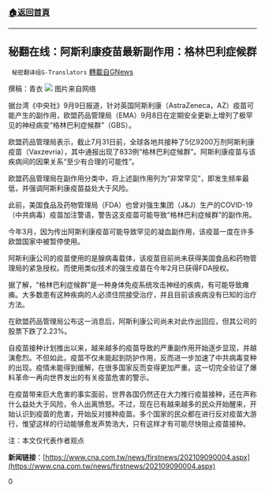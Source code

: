 ###  [:house:返回首頁](https://github.com/ourhimalayas/txt)
---


## 秘翻在线：阿斯利康疫苗最新副作用：格林巴利症候群
` 秘密翻译组G-Translators` [轉載自GNews](https://gnews.org/zh-hans/1522991/)

撰稿：青衣
![](https://assets.gnews.org/wp-content/uploads/2021/09/图片1-21.png)
图片来自网络

据台湾《中央社》9月9日报道，针对英国阿斯利康（AstraZeneca，AZ）疫苗可能产生的副作用，欧盟药品管理局（EMA）9月8日在定期安全更新上增列了极罕见的神经病变“格林巴利症候群”（GBS）。

欧盟药品管理局表示，截止7月31日前，全球各地共接种了5亿9200万剂阿斯利康疫苗（Vaxzevria），其中通报出现了833例“格林巴利症候群”。阿斯利康疫苗与该疾病间的因果关系“至少有合理的可能性”。

欧盟药品管理局在副作用分类中，将上述副作用列为“非常罕见”，即发生频率最低，并强调阿斯利康疫苗益处大于风险。

此前，美国食品及药物管理局（FDA）也曾对强生集团（J&J）生产的COVID-19（中共病毒）疫苗加注警语，警告这支疫苗可能导致“格林巴利症候群”的副作用。

今年3月，因为传出阿斯利康疫苗可能导致罕见的凝血副作用，该疫苗一度在许多欧盟国家中被暂停使用。

阿斯利康公司的疫苗使用的是腺病毒载体，该疫苗目前尚未获得美国食品和药物管理局的紧急授权。而使用类似技术的强生疫苗在今年2月已获得FDA授权。

据了解，“格林巴利症候群”是一种身体免疫系统攻击神经的疾病，有可能导致瘫痪。大多数患有这种疾病的人必须住院接受治疗，并且目前该疾病没有已知的治疗方法。

在欧盟药品管理局公布这一消息后，阿斯利康公司尚未对此作出回应，但其公司的股票下跌了2.23%。

自疫苗接种计划推出以来，越来越多的疫苗导致的严重副作用开始逐步显现，并越演愈烈。不但如此，疫苗不仅未能起到防护作用，反而进一步加速了中共病毒变种的出现。疫情未能得到缓解，在很多国家反而变得更加严重。这一切完全验证了爆料革命一再向世界发出的有关疫苗危害的警示。

在疫苗带来巨大危害的事实面前，世界各国仍然还在大力推行疫苗接种，还在声称什么益处大于风险，令人出离愤怒。不过，现在已有越来越多的民众开始醒来，开始认识到疫苗的危害，开始反对接种疫苗。多个国家的民众都在进行反对疫苗大游行，惟望这样的行动能够愈发声势浩大，只有这样才有可能尽快阻止疫苗接种。

注：本文仅代表作者观点

**新闻链接**：[https://www.cna.com.tw/news/firstnews/202109090004.aspx](https://www.cna.com.tw/news/firstnews/202109090004.aspx)

0
